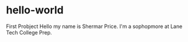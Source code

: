 # hello-world
First Probject
Hello my name is Shermar Price. I'm a sophopmore at Lane Tech College Prep.
